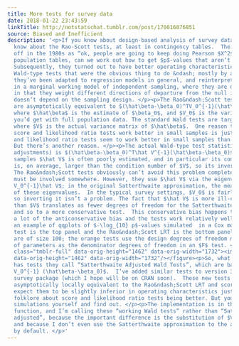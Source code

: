 ```yaml
---
title: More tests for survey data
date: 2018-01-22 23:43:59
linkTitle: http://notstatschat.tumblr.com/post/170016876851
source: Biased and Inefficient
description: '<p>If you know about design-based analysis of survey data, you probably
  know about the Rao-Scott tests, at least in contingency tables.  The tests started
  off in the 1980s as “ok, people are going to keep doing Pearson $X^2$ tests on estimated
  population tables, can we work out how to get $p$-values that aren’t ludicrous?”
  Subsequently, they turned out to have better operating characteristics than the
  Wald-type tests that were the obvious thing to do &ndash; mostly by accident.  Finally,
  they’ve been adapted to regression models in general, and reinterpreted as tests
  in a marginal working model of independent sampling, where they are distinctive
  in that they weight different directions of departure from the null in a way that
  doesn’t depend on the sampling design. </p><p>The Rao&ndash;Scott test statistics
  are asymptotically equivalent to $(\hat\beta-\beta_0)^TV_0^{-1}(\hat\beta-\beta_0)$,
  where $\hat\beta$ is the estimate of $\beta_0$, and $V_0$ is the variance matrix
  you’d get with full population data. The standard Wald tests are targetting  $(\hat\beta-\beta_0)^TV^{-1}(\hat\beta-\beta_0)$,
  where $V$ is the actual variance matrix of $\hat\beta$.  One reason the Rao&ndash;Scott
  score and likelihood ratio tests work better in small samples is just that score
  and likelihood ratio tests seem to work better in small samples than Wald tests.
  But there’s another reason. </p><p>The actual Wald-type test statistic (up to degree-of-freedom
  adjustments) is $(\hat\beta-\beta_0)^T\hat V^{-1}(\hat\beta-\beta_0)$. In small
  samples $\hat V$ is often poorly estimated, and in particular its condition number
  is, on average, larger than the condition number of $V$, so its inverse is wobblier.
  The Rao&ndash;Scott tests obviously can’t avoid this problem completely: $\hat V$
  must be involved somewhere. However, they use $\hat V$ via the eigenvalues of $\hat
  V_0^{-1}\hat V$; in the original Satterthwaite approximation, the mean and variance
  of these eigenvalues.  In the typical survey settings, $V_0$ is fairly well estimated,
  so inverting it isn’t a problem. The fact that $\hat V$ is more ill-conditioned
  than $V$ translates as fewer degrees of freedom for the Satterthwaite approximation,
  and so to a more conservative test.  This conservative bias happens to cancel out
  a lot of the anticonservative bias and the tests work relatively well.  </p><p>Here’s
  an example of qqplots of $-\log_{10} p$-values simulated  in a Cox model: the Wald
  test is the top panel and the Rao&ndash;Scott LRT is the bottom panel. The clusters
  are of size 100; the orange tests use the design degrees of freedom minus the number
  of parameters as the denominator degrees of freedom in an $F$ test. </p><figure
  class="tmblr-full" data-orig-height="1462" data-orig-width="1732"><img src="http://78.media.tumblr.com/f9970ca528f7ed8067b48b9f781f8ab6/tumblr_inline_p2zaz9LnDD1s1hdxy_540.png"
  data-orig-height="1462" data-orig-width="1732"/></figure><p>So, what’s new? SUDAAN
  has tests they call “Satterthwaite Adjusted Wald Tests”, which are based on $(\hat\beta-\beta_0)^T\hat
  V_0^{-1} (\hat\beta-\beta_0)$.  I’ve added similar tests to version 3.33 of the
  survey package (which I hope will be on CRAN soon).  These new tests are (I think)
  asymptotically locally equivalent to the Rao&ndash;Scott LRT and score tests. I’d
  expect them to be slightly inferior in operating characteristics just based on traditional
  folklore about score and likelihood ratio tests being better. But you can do the
  simulations yourself and find out. </p><p>The implementation is in the regTermTest()
  function, and I’m calling these “working Wald tests” rather than “Satterthwaite
  adjusted”, because the important difference is the substitution of $V_0$ for $V$,
  and because I don’t even use the Satterthwaite approximation to the asymptotic distribution
  by default. </p>'
---
```

